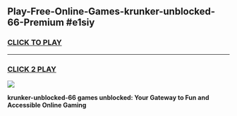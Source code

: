 
## Play-Free-Online-Games-krunker-unblocked-66-Premium #e1siy
<h3>
<a href="https://premium.freeplayer.one?title=krunker-unblocked-66&ref=8M">CLICK TO PLAY</a></h3>
<hr>

<h3>
<a href="https://premium.freeplayer.one?title=krunker-unblocked-66&ref=8M">CLICK 2 PLAY</a>
  
</h3>

<a href="https://premium.freeplayer.one?title=krunker-unblocked-66&ref=8M"><img src="https://clearcache.store/games.png"></a>


**krunker-unblocked-66 games unblocked: Your Gateway to Fun and Accessible Online Gaming**
